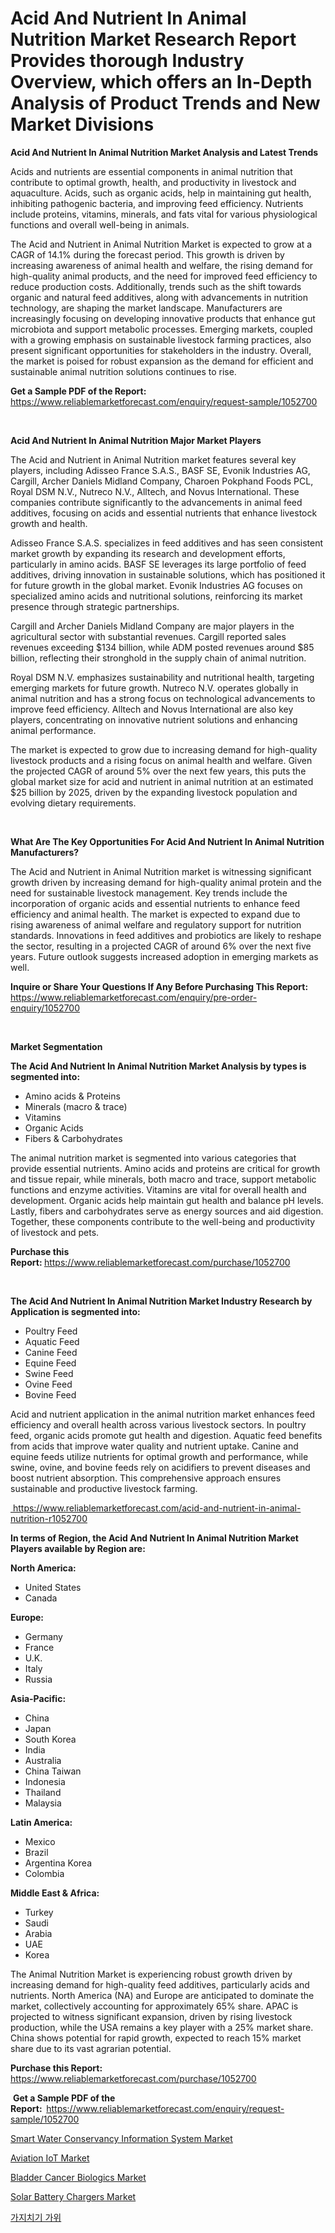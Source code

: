 <p><h1>Acid And Nutrient In Animal Nutrition Market Research Report Provides thorough Industry Overview, which offers an In-Depth Analysis of Product Trends and New Market Divisions</h1></p><p><strong>Acid And Nutrient In Animal Nutrition Market Analysis and Latest Trends</strong></p>
<p><p>Acids and nutrients are essential components in animal nutrition that contribute to optimal growth, health, and productivity in livestock and aquaculture. Acids, such as organic acids, help in maintaining gut health, inhibiting pathogenic bacteria, and improving feed efficiency. Nutrients include proteins, vitamins, minerals, and fats vital for various physiological functions and overall well-being in animals.</p><p>The Acid and Nutrient in Animal Nutrition Market is expected to grow at a CAGR of 14.1% during the forecast period. This growth is driven by increasing awareness of animal health and welfare, the rising demand for high-quality animal products, and the need for improved feed efficiency to reduce production costs. Additionally, trends such as the shift towards organic and natural feed additives, along with advancements in nutrition technology, are shaping the market landscape. Manufacturers are increasingly focusing on developing innovative products that enhance gut microbiota and support metabolic processes. Emerging markets, coupled with a growing emphasis on sustainable livestock farming practices, also present significant opportunities for stakeholders in the industry. Overall, the market is poised for robust expansion as the demand for efficient and sustainable animal nutrition solutions continues to rise.</p></p>
<p><strong>Get a Sample PDF of the Report:&nbsp;</strong> <a href="https://www.reliablemarketforecast.com/enquiry/request-sample/1052700?utm_campaign=1840&utm_medium=2&utm_source=Github&utm_content=ia&utm_term=07122024&utm_id=acid-and-nutrient-in-animal-nutrition">https://www.reliablemarketforecast.com/enquiry/request-sample/1052700</a></p>
<p>&nbsp;</p>
<p><strong>Acid And Nutrient In Animal Nutrition Major Market Players</strong></p>
<p><p>The Acid and Nutrient in Animal Nutrition market features several key players, including Adisseo France S.A.S., BASF SE, Evonik Industries AG, Cargill, Archer Daniels Midland Company, Charoen Pokphand Foods PCL, Royal DSM N.V., Nutreco N.V., Alltech, and Novus International. These companies contribute significantly to the advancements in animal feed additives, focusing on acids and essential nutrients that enhance livestock growth and health.</p><p>Adisseo France S.A.S. specializes in feed additives and has seen consistent market growth by expanding its research and development efforts, particularly in amino acids. BASF SE leverages its large portfolio of feed additives, driving innovation in sustainable solutions, which has positioned it for future growth in the global market. Evonik Industries AG focuses on specialized amino acids and nutritional solutions, reinforcing its market presence through strategic partnerships.</p><p>Cargill and Archer Daniels Midland Company are major players in the agricultural sector with substantial revenues. Cargill reported sales revenues exceeding $134 billion, while ADM posted revenues around $85 billion, reflecting their stronghold in the supply chain of animal nutrition.</p><p>Royal DSM N.V. emphasizes sustainability and nutritional health, targeting emerging markets for future growth. Nutreco N.V. operates globally in animal nutrition and has a strong focus on technological advancements to improve feed efficiency. Alltech and Novus International are also key players, concentrating on innovative nutrient solutions and enhancing animal performance.</p><p>The market is expected to grow due to increasing demand for high-quality livestock products and a rising focus on animal health and welfare. Given the projected CAGR of around 5% over the next few years, this puts the global market size for acid and nutrient in animal nutrition at an estimated $25 billion by 2025, driven by the expanding livestock population and evolving dietary requirements.</p></p>
<p>&nbsp;</p>
<p><strong>What Are The Key Opportunities For Acid And Nutrient In Animal Nutrition Manufacturers?</strong></p>
<p><p>The Acid and Nutrient in Animal Nutrition market is witnessing significant growth driven by increasing demand for high-quality animal protein and the need for sustainable livestock management. Key trends include the incorporation of organic acids and essential nutrients to enhance feed efficiency and animal health. The market is expected to expand due to rising awareness of animal welfare and regulatory support for nutrition standards. Innovations in feed additives and probiotics are likely to reshape the sector, resulting in a projected CAGR of around 6% over the next five years. Future outlook suggests increased adoption in emerging markets as well.</p></p>
<p><strong>Inquire or Share Your Questions If Any Before Purchasing This Report:</strong> <a href="https://www.reliablemarketforecast.com/enquiry/pre-order-enquiry/1052700?utm_campaign=1840&utm_medium=2&utm_source=Github&utm_content=ia&utm_term=07122024&utm_id=acid-and-nutrient-in-animal-nutrition">https://www.reliablemarketforecast.com/enquiry/pre-order-enquiry/1052700</a></p>
<p>&nbsp;</p>
<p><strong>Market Segmentation</strong></p>
<p><strong>The Acid And Nutrient In Animal Nutrition Market Analysis by types is segmented into:</strong></p>
<p><ul><li>Amino acids & Proteins</li><li>Minerals (macro & trace)</li><li>Vitamins</li><li>Organic Acids</li><li>Fibers & Carbohydrates</li></ul></p>
<p><p>The animal nutrition market is segmented into various categories that provide essential nutrients. Amino acids and proteins are critical for growth and tissue repair, while minerals, both macro and trace, support metabolic functions and enzyme activities. Vitamins are vital for overall health and development. Organic acids help maintain gut health and balance pH levels. Lastly, fibers and carbohydrates serve as energy sources and aid digestion. Together, these components contribute to the well-being and productivity of livestock and pets.</p></p>
<p><strong>Purchase this Report:&nbsp;</strong><a href="https://www.reliablemarketforecast.com/purchase/1052700?utm_campaign=1840&utm_medium=2&utm_source=Github&utm_content=ia&utm_term=07122024&utm_id=acid-and-nutrient-in-animal-nutrition">https://www.reliablemarketforecast.com/purchase/1052700</a></p>
<p>&nbsp;</p>
<p><strong>The Acid And Nutrient In Animal Nutrition Market Industry Research by Application is segmented into:</strong></p>
<p><ul><li>Poultry Feed</li><li>Aquatic Feed</li><li>Canine Feed</li><li>Equine Feed</li><li>Swine Feed</li><li>Ovine Feed</li><li>Bovine Feed</li></ul></p>
<p><p>Acid and nutrient application in the animal nutrition market enhances feed efficiency and overall health across various livestock sectors. In poultry feed, organic acids promote gut health and digestion. Aquatic feed benefits from acids that improve water quality and nutrient uptake. Canine and equine feeds utilize nutrients for optimal growth and performance, while swine, ovine, and bovine feeds rely on acidifiers to prevent diseases and boost nutrient absorption. This comprehensive approach ensures sustainable and productive livestock farming.</p></p>
<p><a href="https://www.reliablemarketforecast.com/acid-and-nutrient-in-animal-nutrition-r1052700?utm_campaign=1840&utm_medium=2&utm_source=Github&utm_content=ia&utm_term=07122024&utm_id=acid-and-nutrient-in-animal-nutrition">&nbsp;https://www.reliablemarketforecast.com/acid-and-nutrient-in-animal-nutrition-r1052700</a></p>
<p><strong>In terms of Region, the Acid And Nutrient In Animal Nutrition Market Players available by Region are:</strong></p>
<p>
    <p> <strong> North America: </strong>
        <ul>
            <li>United States</li>
            <li>Canada</li>
        </ul>
        </p> 
    <p> <strong> Europe: </strong>
        <ul>
            <li>Germany</li>
            <li>France</li>
            <li>U.K.</li>
            <li>Italy</li>
            <li>Russia</li>
        </ul>
        </p> 
    <p> <strong> Asia-Pacific: </strong>
        <ul>
            <li>China</li>
            <li>Japan</li>
            <li>South Korea</li>
            <li>India</li>
            <li>Australia</li>
            <li>China Taiwan</li>
            <li>Indonesia</li>
            <li>Thailand</li>
            <li>Malaysia</li>
        </ul>
        </p> 
    <p> <strong> Latin America: </strong>
        <ul>
            <li>Mexico</li>
            <li>Brazil</li>
            <li>Argentina Korea</li>
            <li>Colombia</li>
        </ul>
        </p> 
    <p> <strong> Middle East & Africa: </strong>
        <ul>
            <li>Turkey</li>
            <li>Saudi</li>
            <li>Arabia</li>
            <li>UAE</li>
            <li>Korea</li>
        </ul>
    </p>
    </p>
<p><p>The Animal Nutrition Market is experiencing robust growth driven by increasing demand for high-quality feed additives, particularly acids and nutrients. North America (NA) and Europe are anticipated to dominate the market, collectively accounting for approximately 65% share. APAC is projected to witness significant expansion, driven by rising livestock production, while the USA remains a key player with a 25% market share. China shows potential for rapid growth, expected to reach 15% market share due to its vast agrarian potential.</p></p>
<p><strong>Purchase this Report: </strong><a href="https://www.reliablemarketforecast.com/purchase/1052700?utm_campaign=1840&utm_medium=2&utm_source=Github&utm_content=ia&utm_term=07122024&utm_id=acid-and-nutrient-in-animal-nutrition">https://www.reliablemarketforecast.com/purchase/1052700</a></p>
<p>&nbsp;<strong>Get a Sample PDF of the Report:&nbsp;&nbsp;</strong><a href="https://www.reliablemarketforecast.com/enquiry/request-sample/1052700?utm_campaign=1840&utm_medium=2&utm_source=Github&utm_content=ia&utm_term=07122024&utm_id=acid-and-nutrient-in-animal-nutrition">https://www.reliablemarketforecast.com/enquiry/request-sample/1052700</a></p>
<p><strong></strong></p>
<p><p><a href="https://issuu.com/reportprime-2/docs/smart-water-conservancy-information-system-market-?utm_campaign=1840&utm_medium=2&utm_source=Github&utm_content=ia&utm_term=07122024&utm_id=acid-and-nutrient-in-animal-nutrition">Smart Water Conservancy Information System Market</a></p><p><a href="https://www.linkedin.com/pulse/aviation-iot-market-report-size-revenue-forecast-projected-87-hwygf?utm_campaign=1840&utm_medium=2&utm_source=Github&utm_content=ia&utm_term=07122024&utm_id=acid-and-nutrient-in-animal-nutrition">Aviation IoT Market</a></p><p><a href="https://issuu.com/reportprime-2/docs/bladder-cancer-biologics-market-size-2030.pptx?utm_campaign=1840&utm_medium=2&utm_source=Github&utm_content=ia&utm_term=07122024&utm_id=acid-and-nutrient-in-animal-nutrition">Bladder Cancer Biologics Market</a></p><p><a href="https://www.linkedin.com/pulse/latest-developments-solar-battery-chargers-industry-market-size-qupcc?utm_campaign=1840&utm_medium=2&utm_source=Github&utm_content=ia&utm_term=07122024&utm_id=acid-and-nutrient-in-animal-nutrition">Solar Battery Chargers Market</a></p><p><a href="https://github.com/laholand/Market-Research-Report-List-6/blob/main/517559227315.md?utm_campaign=1840&utm_medium=2&utm_source=Github&utm_content=ia&utm_term=07122024&utm_id=acid-and-nutrient-in-animal-nutrition">가지치기 가위</a></p></p>